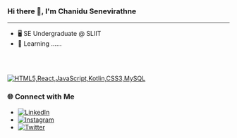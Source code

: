<!-- GitHub Profile README -->
### Hi there 👋, I'm Chanidu Senevirathne
<hr>

- 🖥️ SE Undergraduate @ SLIIT
- 📗 Learning ......

<br> <br>

[![HTML5,React,JavaScript,Kotlin,CSS3,MySQL](https://skillicons.dev/icons?i=html,react,javascript,kotlin,css,mysql)]()

### 🌐 Connect with Me

- [![LinkedIn](https://img.icons8.com/color/48/000000/linkedin.png)](https://www.linkedin.com/in/your-linkedin-profile)
- [![Instagram](https://img.icons8.com/color/48/000000/instagram-new--v1.png)](https://www.instagram.com/your-instagram-profile)
- [![Twitter](https://img.icons8.com/color/48/000000/twitter.png)](https://twitter.com/your-twitter-profile)
